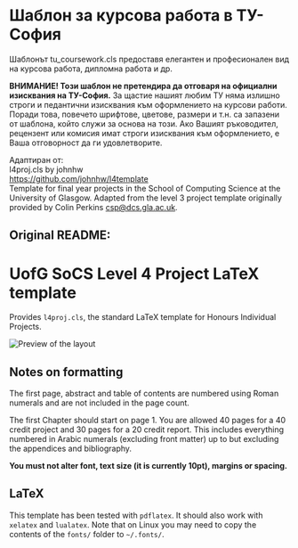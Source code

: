# Шаблон за курсова работа в ТУ-София

Шаблонът tu_coursework.cls предоставя елегантен и професионален вид на курсова работа, дипломна работа и др.

**ВНИМАНИЕ! Този шаблон не претендира да отговаря на официални изисквания на ТУ-София.**
За щастие нашият любим ТУ няма излишно строги и педантични изисквания към оформлението на курсови работи. Поради това, повечето шрифтове, цветове, размери и т.н. са запазени от шаблона, който служи за основа на този. Ако Вашият ръководител, рецензент или комисия имат строги изисквания към оформлението, е Ваша отговорност да ги удовлетворите.

Адаптиран от:  
l4proj.cls by johnhw  
https://github.com/johnhw/l4template  
Template for final year projects in the School of Computing Science at the
University of Glasgow. Adapted from the level 3 project template originally
provided by Colin Perkins <csp@dcs.gla.ac.uk>.

## Original README:

# UofG SoCS Level 4 Project LaTeX template

Provides `l4proj.cls`, the standard LaTeX template for Honours Individual Projects.

![Preview of the layout](images/l4proj.png)

## Notes on formatting

The first page, abstract and table of contents are numbered using Roman numerals and are not
included in the page count. 

The first Chapter should start on page 1. You are allowed 40 pages for a 40 credit project and 30 pages for a 
20 credit report. This includes everything numbered in Arabic numerals (excluding front matter) up
to but excluding the appendices and bibliography.

**You must not alter font, text size (it is currently 10pt), margins or spacing.**

## LaTeX
This template has been tested with `pdflatex`. It should also work with `xelatex` and `lualatex`. Note that on Linux you may need to copy the contents of the `fonts/` folder to `~/.fonts/`.
